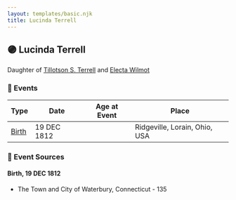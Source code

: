 ```yaml
---
layout: templates/basic.njk
title: Lucinda Terrell
---
```

## 🟣 Lucinda Terrell

Daughter of [Tillotson S. Terrell](/people/2/25548435) and [Electa Wilmot](/people/7/77370498)

### 📆 Events

Type | Date | Age at Event | Place
------ | ------ | ------ | ------
[Birth](#event-event-2) | 19 DEC 1812 |  | Ridgeville, Lorain, Ohio, USA

### 📰 Event Sources

#### <a id="event-event-2"></a> Birth, 19 DEC 1812
* The Town and City of Waterbury, Connecticut  - 135